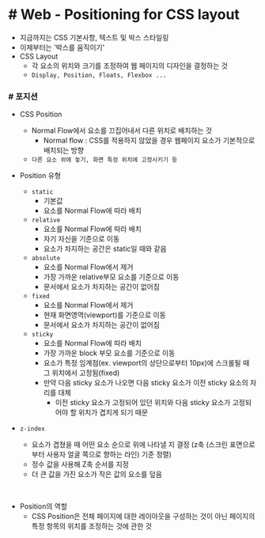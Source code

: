 # # Web - Positioning for CSS layout

- 지금까지는 CSS 기본사항, 텍스트 및 박스 스타일링
- 이제부터는 '박스를 움직이기'
- CSS Layout
    - 각 요소의 위치와 크기를 조정하여 웹 페이지의 디자인을 결정하는 것
    - `Display, Position, Floats, Flexbox ...`

### # 포지션
- CSS Position
    - Normal Flow에서 요소를 끄집어내서 다른 위치로 배치하는 것
        - Normal flow : CSS를 적용하지 않았을 경우 웹페이지 요소가 기본적으로 배치되는 방향
    - `다른 요소 위에 놓기, 화면 특정 위치에 고정시키기 등`
- Position 유형
    - `static`
        - 기본값
        - 요소를 Normal Flow에 따라 배치
    - `relative`
        - 요소를 Normal Flow에 따라 배치
        - 자기 자신을 기준으로 이동
        - 요소가 차지하는 공간은 static일 때와 같음
    - `absolute`
        - 요소를 Normal Flow에서 제거
        - 가장 가까운 relative부모 요소를 기준으로 이동
        -  문서에서 요소가 차지하는 공간이 없어짐
    - `fixed`
        - 요소를 Normal Flow에서 제거
        - 현재 화면영역(viewport)를 기준으로 이동
        - 문서에서 요소가 차지하는 공간이 없어짐
    - `sticky`
        - 요소를 Normal Flow에 따라 배치
        - 가장 가까운 block 부모 요소를 기준으로 이동
        - 요소가 특정 임계점(ex. viewport의 상단으로부터 10px)에 스크롤될 때 그 위치에서 고정됨(fixed)
        - 만약 다음 sticky 요소가 나오면 다음 sticky 요소가 이전 sticky 요소의 자리를 대체
            - 이전 sticky 요소가 고정되어 있던 위치와 다음 sticky 요소가 고정되어야 할 위치가 겹치게 되기 때문

- `z-index`
    - 요소가 겹쳤을 때 어떤 요소 순으로 위에 나타낼 지 결정 (z축 (스크린 표면으로부터 사용자 얼굴 쪽으로 향하는 라인) 기준 정렬)
    - 정수 값을 사용해 Z축 순서를 지정
    - 더 큰 값을 가진 요소가 작은 값의 요소를 덮음

<br>

- Position의 역할
    - CSS Position은 전체 페이지에 대한 레이아웃을 구성하는 것이 아닌 페이지의 특정 항목의 위치를 조정하는 것에 관한 것

